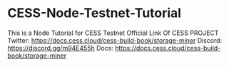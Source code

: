 # CESS-Node-Testnet-Tutorial
This is a Node Tutorial for CESS Testnet
Official Link Of CESS PROJECT
Twitter: https://docs.cess.cloud/cess-build-book/storage-miner
Discord: https://discord.gg/m94E455h
Docs: https://docs.cess.cloud/cess-build-book/storage-miner
